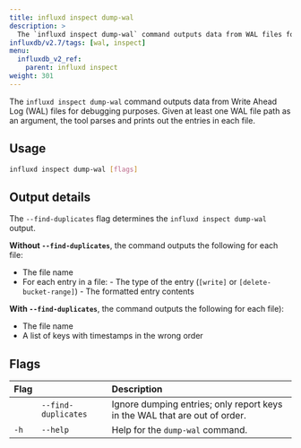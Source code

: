 ```yaml
---
title: influxd inspect dump-wal
description: >
  The `influxd inspect dump-wal` command outputs data from WAL files for debugging purposes.
influxdb/v2.7/tags: [wal, inspect]
menu:
  influxdb_v2_ref:
    parent: influxd inspect
weight: 301
---
```


The `influxd inspect dump-wal` command outputs data from Write Ahead Log (WAL)
files for debugging purposes.
Given at least one WAL file path as an argument, the tool parses and prints
out the entries in each file.

## Usage
```sh
influxd inspect dump-wal [flags]
```

## Output details
The `--find-duplicates` flag determines the `influxd inspect dump-wal` output.

**Without `--find-duplicates`**, the command outputs the following for each file:

- The file name
- For each entry in a file:
	  - The type of the entry (`[write]` or `[delete-bucket-range]`)
	  - The formatted entry contents

**With `--find-duplicates`**, the command outputs the following for each file):

- The file name
- A list of keys with timestamps in the wrong order



## Flags
| Flag |                     | Description                                                                |
|:---- |:---                 |:-----------                                                                |
|      | `--find-duplicates` | Ignore dumping entries; only report keys in the WAL that are out of order. |
| `-h` | `--help`            | Help for the `dump-wal` command.                                            |
